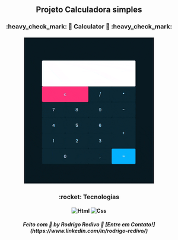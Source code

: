 <h2 align="center">Projeto Calculadora simples</h2>

<h3 align="center"> 
	:heavy_check_mark: 🚀 Calculator 🚀 :heavy_check_mark:
</h3>

<h4 align="center">
    <img alt="calculator" title="Calculadora" src="https://raw.githubusercontent.com/RodrigoRedivo/calculator/master/assets/calculator.gif" width="350px" />
</h4>

<h3 align="center"> 
	:rocket: Tecnologias 
</h3>

<h4 align="center">
  <img alt="Html" title="Html" src="https://cdn.pixabay.com/photo/2017/08/05/11/16/logo-2582748_960_720.png" width="80px" />
  <img alt="Css" title="Css" src="https://cdn.pixabay.com/photo/2017/08/05/11/16/logo-2582747_960_720.png" width="80px" />
</h4>

<h5 align="center"> 
Feito com 💜 by Rodrigo Redivo 🤝 [Entre em Contato!](https://www.linkedin.com/in/rodrigo-redivo/)
</h5>
